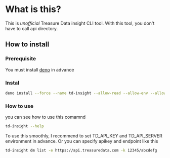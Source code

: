 # What is this?

This is *unofficial* Treasure Data insight CLI tool. With this tool, you don't have to call api directory.

## How to install

### Prerequisite

You must install [deno](https://deno.land/manual/getting_started/installation) in advance

### Instal

```bash
deno install --force --name td-insight --allow-read --allow-env --allow-net https://raw.githubusercontent.com/mickeey2525/td-insight/main/command.ts
```


### How to use

you can see how to use this comamnd

```bash
td-insight --help
```

To use this smoothly, I recommend to set TD_API_KEY and TD_API_SERVER environment in advance.
Or you can specify apikey and endpoint like this
```bash
td-insight dm list -e https://api.treasuredata.com -k 12345/abcdefg
```
